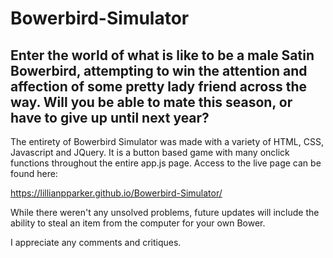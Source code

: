 # Bowerbird-Simulator
Enter the world of what is like to be a male Satin Bowerbird, attempting to win the attention and affection of some pretty lady friend across the way. Will you be able to mate this season, or have to give up until next year?
-------------------------------------------------

The entirety of Bowerbird Simulator was made with a variety of HTML, CSS, Javascript and JQuery. It is a button based game with many onclick functions throughout the entire app.js page. 
Access to the live page can be found here:

https://lillianpparker.github.io/Bowerbird-Simulator/

While there weren't any unsolved problems, future updates will include the ability to steal an item from the computer for your own Bower.

I appreciate any comments and critiques.